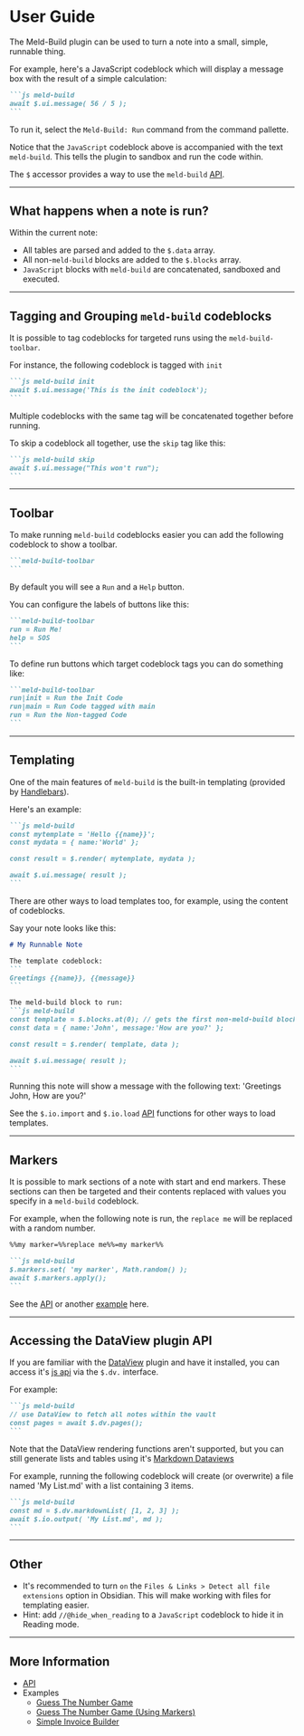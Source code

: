 # User Guide

The Meld-Build plugin can be used to turn a note into a small, simple, runnable thing.

For example, here's a JavaScript codeblock which will display a message box with the result of a simple calculation:
````md
```js meld-build
await $.ui.message( 56 / 5 );
```
````
To run it, select the `Meld-Build: Run` command from the command pallette.

Notice that the `JavaScript` codeblock above is accompanied with the text `meld-build`. This tells the plugin to sandbox and run the code within.

The `$` accessor provides a way to use the `meld-build` [API](api.md).

---

## What happens when a note is run?

Within the current note:
- All tables are parsed and added to the `$.data` array.
- All non-`meld-build` blocks are added to the `$.blocks` array.
- `JavaScript` blocks with `meld-build` are concatenated, sandboxed and executed.

---

## Tagging and Grouping `meld-build` codeblocks

It is possible to tag codeblocks for targeted runs using the `meld-build-toolbar`.

For instance, the following codeblock is tagged with `init`
````md
```js meld-build init
await $.ui.message('This is the init codeblock');
```
````

Multiple codeblocks with the same tag will be concatenated together before running.

To skip a codeblock all together, use the `skip` tag like this:
````md
```js meld-build skip
await $.ui.message("This won't run");
```
````
---

## Toolbar

To make running `meld-build` codeblocks easier you can add the following codeblock to show a toolbar.

````md
```meld-build-toolbar
```
````

By default you will see a `Run` and a `Help` button.

You can configure the labels of buttons like this:
````md
```meld-build-toolbar
run = Run Me!
help = SOS
```
````

To define run buttons which target codeblock tags you can do something like:
````md
```meld-build-toolbar
run|init = Run the Init Code
run|main = Run Code tagged with main
run = Run the Non-tagged Code
```
````


---

## Templating

One of the main features of `meld-build` is the built-in templating (provided by [Handlebars](https://handlebarsjs.com/)).

Here's an example:
````md
```js meld-build
const mytemplate = 'Hello {{name}}';
const mydata = { name:'World' };

const result = $.render( mytemplate, mydata );

await $.ui.message( result );
```
````

There are other ways to load templates too, for example, using the content of codeblocks.

Say your note looks like this:
````md
# My Runnable Note

The template codeblock:
```
Greetings {{name}}, {{message}}
```

The meld-build block to run:
```js meld-build
const template = $.blocks.at(0); // gets the first non-meld-build block in the note
const data = { name:'John', message:'How are you?' };

const result = $.render( template, data );

await $.ui.message( result );
```

````

Running this note will show a message with the following text: 'Greetings John, How are you?'

See the `$.io.import` and `$.io.load` [API](api.md) functions for other ways to load templates.

---

## Markers

It is possible to mark sections of a note with start and end markers.  These sections can then be targeted and their contents replaced with values you specify in a `meld-build` codeblock.

For example, when the following note is run, the `replace me` will be replaced with a random number.

````md
%%my marker=%%replace me%%=my marker%%

```js meld-build
$.markers.set( 'my marker', Math.random() );
await $.markers.apply();
```
````

See the [API](api.md) or another [example](examples/guess-the-number-marker.md) here.

---

## Accessing the DataView plugin API

If you are familiar with the [DataView](https://github.com/blacksmithgu/obsidian-dataview) plugin and have it installed, you can access it's [js api](https://blacksmithgu.github.io/obsidian-dataview/api/code-reference/) via the `$.dv.` interface.

For example:
````md
```js meld-build
// use DataView to fetch all notes within the vault
const pages = await $.dv.pages();
```
````

Note that the DataView rendering functions aren't supported, but you can still generate lists and tables using it's [Markdown Dataviews](https://blacksmithgu.github.io/obsidian-dataview/api/code-reference/#markdown-dataviews)


For example, running the following codeblock will create (or overwrite) a file named 'My List.md' with a list containing 3 items.

````md
```js meld-build
const md = $.dv.markdownList( [1, 2, 3] );
await $.io.output( 'My List.md', md );
```
````

---

## Other
- It's recommended to turn `on` the `Files & Links > Detect all file extensions` option in Obsidian.  This will make working with files for templating easier.
- Hint: add `//@hide_when_reading` to a `JavaScript` codeblock to hide it in Reading mode.
---

## More Information

- [API](api.md)
- Examples
	- [Guess The Number Game](/docs/examples/guess-the-number.md)
	- [Guess The Number Game (Using Markers)](/docs/examples/guess-the-number-marker.md)
	- [Simple Invoice Builder](/docs/examples/invoice-builder.md)

